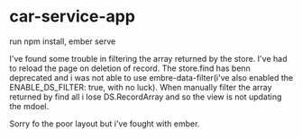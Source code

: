 # car-service-app

run npm install, ember serve

I've found some trouble in filtering the array returned by the store. I've had to reload the page on deletion of record.
The store.find has benn deprecated and i was not able to use embre-data-filter(i've also enabled the ENABLE_DS_FILTER: true,
with no luck).
When manually filter the array returned by find all i lose DS.RecordArray and so the view is not updating the mdoel.

Sorry fo the poor layout but i've fought with ember.